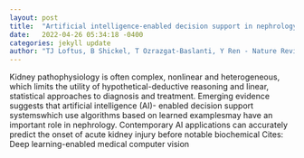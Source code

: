 ```yaml
---
layout: post
title:  "Artificial intelligence-enabled decision support in nephrology"
date:   2022-04-26 05:34:18 -0400
categories: jekyll update
author: "TJ Loftus, B Shickel, T Ozrazgat-Baslanti, Y Ren - Nature Reviews Nephrology, 2022"
---
```

Kidney pathophysiology is often complex, nonlinear and heterogeneous, which limits the utility of hypothetical-deductive reasoning and linear, statistical approaches to diagnosis and treatment. Emerging evidence suggests that artificial intelligence (AI)- enabled decision support systemswhich use algorithms based on learned examplesmay have an important role in nephrology. Contemporary AI applications can accurately predict the onset of acute kidney injury before notable biochemical Cites: Deep learning-enabled medical computer vision